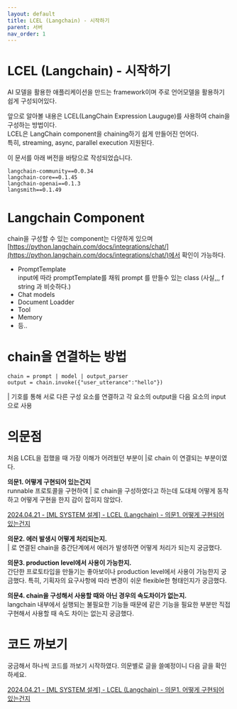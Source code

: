 ```yaml
---
layout: default
title: LCEL (Langchain) - 시작하기
parent: 서버
nav_order: 1
---
```


# LCEL (Langchain) - 시작하기

AI 모델을 활용한 애플리케이션을 만드는 framework이며 주로 언어모델을 활용하기 쉽게 구성되어있다.

앞으로 알아볼 내용은 LCEL(LangChain Expression Lauguge)를 사용하여 chain을 구성하는 방법이다.  
LCEL은 LangChain component을 chaining하기 쉽게 만들어진 언어다.  
특히, streaming, async, parallel execution 지원된다.

이 문서를 아래 버전을 바탕으로 작성되었습니다.

```
langchain-community==0.0.34
langchain-core==0.1.45
langchain-openai==0.1.3
langsmith==0.1.49
```

# Langchain Component

chain을 구성할 수 있는 component는 다양하게 있으며 [https://python.langchain.com/docs/integrations/chat/](https://python.langchain.com/docs/integrations/chat/)에서 확인이 가능하다. 

-   PromptTemplate  
    input에 따라 promptTemplate를 채워 prompt 를 만들수 있는 class (사실,,, f string 과 비슷하다.)
-   Chat models
-   Document Loadder
-   Tool
-   Memory
-   등..

# chain을 연결하는 방법

```
chain = prompt | model | output_parser 
output = chain.invoke({"user_utterance":"hello"})
```

| 기호를 통해 서로 다른 구성 요소를 연결하고 각 요소의 output을 다음 요소의 input으로 사용

# 의문점

처음 LCEL을 접했을 때 가장 이해가 어려웠던 부분이 |로 chain 이 연결되는 부분이였다.

**의문1. 어떻게 구현되어 있는건지**  
runnable 프로토콜을 구현하여 | 로 chain을 구성하였다고 하는데 도대체 어떻게 동작하고 어떻게 구현을 한지 감이 잡히지 않았다.

[2024.04.21 - \[ML SYSTEM 설계\] - LCEL (Langchain) - 의문1. 어떻게 구현되어 있는건지](https://cheer-up-programmer.tistory.com/270)

**의문2. 에러 발생시 어떻게 처리되는지.**  
| 로 연결된 chain을 중간단계에서 에러가 발생하면 어떻게 처리가 되는지 궁금했다.

**의문3. production level에서 사용이 가능한지.**  
간단한 프로토타입을 만들기는 좋아보이나 production level에서 사용이 가능한지 궁금했다. 특히, 기획자의 요구사항에 따라 변경이 쉬운 flexible한 형태인지가 궁금했다.

**의문4. chain을 구성해서 사용할 때와 아닌 경우의 속도차이가 없는지.**  
langchain 내부에서 실행되는 불필요한 기능들 때문에 같은 기능을 필요한 부분만 직접 구현해서 사용할 때 속도 차이는 없는지 궁금했다.

# 코드 까보기

궁금해서 하나씩 코드를 까보기 시작하였다. 의문별로 글을 쓸예정이니 다음 글을 확인하세요.

[2024.04.21 - \[ML SYSTEM 설계\] - LCEL (Langchain) - 의문1. 어떻게 구현되어 있는건지](https://cheer-up-programmer.tistory.com/270)
